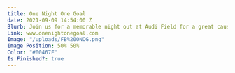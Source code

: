 ```yaml
---
title: One Night One Goal
date: 2021-09-09 14:54:00 Z
Blurb: Join us for a memorable night out at Audi Field for a great cause!
Link: www.onenightonegoal.com
Image: "/uploads/FB%20ONOG.png"
Image Position: 50% 50%
Color: "#00467F"
Is Finished?: true
---
```


